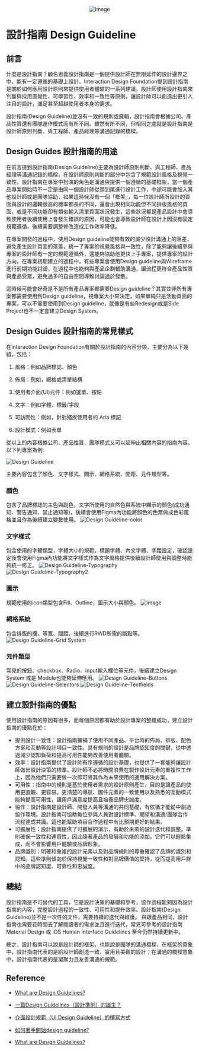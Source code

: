 <div align=center>
  
![image](https://github.com/CAFECA-IO/KnowledgeManagement/assets/77717533/390b741e-83ec-4e1e-b17b-2d0c86464509)

</div>

# 設計指南 Design Guideline

## 前言
什麼是設計指南？顧名思義設計指南是一個提供設計師在無限延伸的設計邊界之中，能有一定遵循的基礎上設計。Interaction Design Foundation提到設計指南是關於如何應用設計原則來提供使用者體驗的一系列建議。設計師使用設計指南來判斷與採用直覺性、可學習性、效率和一致性等原則，讓設計師可以創造出更引人注目的設計，滿足甚至超越使用者本身的需求。

設計指南(Design Guideline)並沒有一致的規則或邏輯，設計指南會根據公司、產品性質還有團隊運作模式而有所不同。雖然有所不同，但相同之處就是設計指南是設計師原則判斷、與工程師、產品經理等溝通記錄的橋樑。

## Design Guides 設計指南的用途
在前言提到設計指南(Design Guideline)主要為設計師原則判斷、與工程師、產品經理等溝通記錄的橋樑，在設計師原則判斷的部分中包含了規範設計風格及視覺一致性。設計指南在專案中扮演的角色是溝通與提供一個遵循的基礎框架，當一個產品專案開始時不一定是由同一個設計師從頭到尾進行設計工作，中途可能會加入其他設計師或是團隊協助，如果這時候沒有一個「框架」，每一位設計師所設計的頁面與設計的邏輯很高的機率都長的不同，還會出現相同功能但不同排版風格的頁面、或是不同功能卻有類似輸入清單頁面狀況發生，這些狀況都是產品設計中會導致使用者後續使用上會發生錯誤的原因，可能也會導致設計師在設計上因沒有固定規範遵循，後續需要調整修改造成工作效率降低。

在專案開發的過程中，使用Design guideline能夠有效的減少設計溝通上的落差，避免產生設計頁面的落差，統一了專案的視覺風格與一致性，除了能夠讓後續參與專案的設計師有一定的規範遵循外，還能夠協助他更快上手專案，提供專案的設計方向，在專案初期建立的過程中，有些專案會使用Design guideline與Ｗireframe進行前期功能討論，在過程中也能夠與產品企劃輔助溝通，讓流程更符合產品性質與產品受眾，避免過多的自由空間導致討論過於發散。

這時候可能會好奇是不是所有產品專案都需要Design guideline？其實並非所有專案都需要使用到Design guideline，視專案大小來決定，如果單純只是活動頁面的專案，可以不需要使用到Design guideline，就像是有些Redesign或是Side Project也不一定會建立Design System。

## Design Guides 設計指南的常見樣式
在Interaction Design Foundation有關於設計指南的內容分類，主要分為以下幾組，包括：

1. 風格：例如品牌標誌、顏色

2. 佈局：例如，網格或清單結構

3. 使用者介面(UI)元件：例如選單、按鈕

4. 文字：例如字體、標籤/字段

5. 可訪問性：例如，針對殘疾使用者的 Aria 標記

6. 設計模式：例如表單

從以上的內容根據公司、產品性質、團隊模式又可以延伸出相關內容的指南內容，以下列專案為例:

![Design Guideline](https://github.com/CAFECA-IO/KnowledgeManagement/assets/77717533/6a418574-745a-4423-a07e-e567825e2488)

主要內容包含了顏色、文字樣式、圖示、網格系統、間距、元件類型等。

### 顏色
包含了品牌標誌的主色與副色，文字所使用的自然色與系統中顯示的顏色(成功通知、警告通知、禁止通知等)，後續會使用Figma內功能將顏色的色票做成色彩風格並且作為後續建立變數使用。
![Design Guideline-color](https://github.com/CAFECA-IO/KnowledgeManagement/assets/77717533/bbc9193a-d968-46ce-b56a-cca9b2a56026)

### 文字樣式
包含使用的字體類型，字體大小的規範，標題字體、內文字體、字距設定，確認設定後會使用Figma內功能將文字樣式作為文字風格提供後續設計師使用與調整時能夠統一修正。
![Design Guideline-Typography](https://github.com/CAFECA-IO/KnowledgeManagement/assets/77717533/66e70831-a475-470d-be2c-e4f787d61534)
![Design Guideline-Typography2](https://github.com/CAFECA-IO/KnowledgeManagement/assets/77717533/c6c5baa9-65c1-468d-a80d-16eb26d057c6)

### 圖示
規範使用的icon類型包含Fill、Outline，圖示大小與顏色。
![image](https://github.com/CAFECA-IO/KnowledgeManagement/assets/77717533/72f5d12e-2228-406d-991c-06b3bba2b3a2)

### 網格系統
包含排版的欄、等寬、間距，後續進行RWD所需的斷點等。
![Design Guideline-Grid System](https://github.com/CAFECA-IO/KnowledgeManagement/assets/77717533/de6aba00-9c7c-475e-8a67-7e4fae51d9b6)

### 元件類型
常見的按鈕、checkbox、Radio、input輸入欄位等元件，後續建立Design System 或是 Module也能夠延伸應用。
![Design Guideline-Buttons](https://github.com/CAFECA-IO/KnowledgeManagement/assets/77717533/96129ad3-63d2-4368-b5f2-bb0e2f164088)
![Design Guideline-Selectors](https://github.com/CAFECA-IO/KnowledgeManagement/assets/77717533/e8f39cf8-ded7-4ecb-9783-54f46da38e1e)
![Design Guideline-Textfields](https://github.com/CAFECA-IO/KnowledgeManagement/assets/77717533/796b07a8-f1c1-4bff-9b95-c2d51a9a88a3)

## 建立設計指南的優點
使用設計指南的原因有很多，而每個原因都有助於設計專案的整體成功，建立設計指南的優點在於：

- 提供設計一致性：設計指南彌補了使用不同產品、平台時的佈局、排版、配色方案和互動等設計項目一致性。具有規則的設計是品牌認知度的關鍵，從中透過減少認知負荷和提高可用性能夠改善使用者體驗。
- 效率：設計指南提供了設計師有序遵循的設計基礎，也提供了一套能夠讓設計師做出設計決策的標準。設計師不必將時間浪費在製作設計元素的重複性工作上，因為他們只需要做一次即可將其作為未來使用的通用解決方案。
- 可用性：指南中的規則是基於使用者需求的設計原則產生，目的是讓產品的使用更直觀、更容易。更清楚的導航、圖件元素的一致使用以及熟悉的互動模式能夠提高可用性，讓用戶滿意度提高且培養品牌忠誠度。
- 協作：設計指南是設計師、開發人員等溝通的共同基礎，有依循才能從中創造協作環境。設計指南可協助每位參與人員對設計標準、期望和溝通/團隊合作流程達成共識。這也能幫助項目合作過程中有比預期更好的結果。
- 可擴展性：設計指南提供了可擴展的演示，有助於未來的設計迭代和調整。準則確保一致性和連貫性，因此隨著產品的發展和功能的添加，它們可以輕鬆集成，而不會影響用戶體驗或品牌形象。
- 品牌識別：明確和重複的設計元素以及對品牌規則的尊重確認了品牌的識別和認知。這些準則傾向於保持視覺一致性和對品牌價值的堅持，從而提高用戶群中的品牌認知度、可靠性和忠誠度。

## 總結
設計指南是不可替代的工具，它是設計決策的基礎和參考，協作過程能夠因為設計指南的內容，完整設計過程的一致性、可用性和提升效率。設計指南(Design Guideline)並不是一次性的文件，需要持續的迭代與維護。
與跟產品相同，設計指南也需要花時間去了解閱讀者的需求並且進行迭代，常見可參考的設計指南 Material Design 或 iOS Human Interface Guidelines 至今仍然持續更新中。

總之，設計指南可以說是設計師的框架，也能說是團隊的溝通橋樑，在框架的意象中，設計指南代表的是給設計師創造一致、實用且美觀的設計；在溝通的橋樑意象中，設計指南代表的是凝聚力且友善溝通的規範。

## Reference 
- [What are Design Guidelines?](https://www.interaction-design.org/literature/topics/design-guidelines#what_are_design_guidelines?-0)

- [一篇Design Guidelines（設計準則）的誕生？](https://musechang.medium.com/%E5%A6%82%E4%BD%95%E9%96%8B%E5%A7%8B%E5%AF%AB%E4%B8%80%E7%AF%87design-guidelines-%E8%A8%AD%E8%A8%88%E6%BA%96%E5%89%87-5c5896574109)

- [介面設計規範（UI Design Guideline）的撰寫方式](https://huangruilin.tw/2021/09/03/how-to-write-a-uidesign-guideline/comment-page-1/)

- [如何著手開始design guideline?](https://wenchien0213.medium.com/%E5%A6%82%E4%BD%95%E8%91%97%E6%89%8B%E9%96%8B%E5%A7%8Bdesign-guideline-5842b2d045c2)

- [What are Design Guidelines?](https://www.geeksforgeeks.org/what-are-design-guidelines/)
